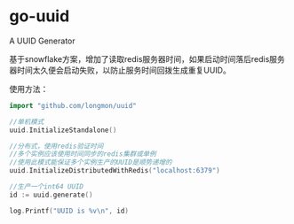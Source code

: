 # go-uuid
A UUID Generator

基于snowflake方案，增加了读取redis服务器时间，如果启动时间落后redis服务器时间太久便会启动失败，以防止服务时间回拨生成重复UUID。

使用方法：
```go
import "github.com/longmon/uuid"

//单机模式
uuid.InitializeStandalone()

//分布式，使用redis验证时间
//多个实例应该使用时间同步的redis集群或单例
//使用此模式能保证多个实例生产的UUID是顺势递增的
uuid.InitializeDistributedWithRedis("localhost:6379")

//生产一个int64 UUID
id := uuid.generate()

log.Printf("UUID is %v\n", id)
```